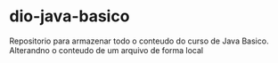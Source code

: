 # dio-java-basico
Repositorio para armazenar todo o conteudo do curso de Java Basico. 
Alterandno o conteudo de um arquivo de forma local
